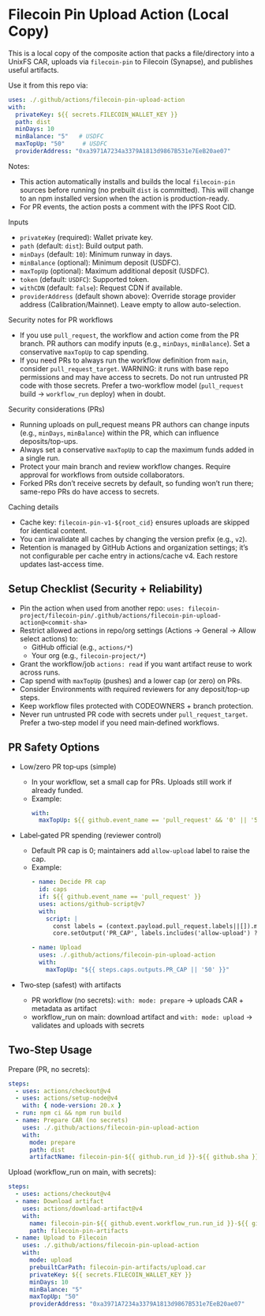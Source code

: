 # Filecoin Pin Upload Action (Local Copy)

This is a local copy of the composite action that packs a file/directory into a UnixFS CAR, uploads via `filecoin-pin` to Filecoin (Synapse), and publishes useful artifacts.

Use it from this repo via:

```yaml
uses: ./.github/actions/filecoin-pin-upload-action
with:
  privateKey: ${{ secrets.FILECOIN_WALLET_KEY }}
  path: dist
  minDays: 10
  minBalance: "5"   # USDFC
  maxTopUp: "50"     # USDFC
  providerAddress: "0xa3971A7234a3379A1813d9867B531e7EeB20ae07"
```

Notes:
- This action automatically installs and builds the local `filecoin-pin` sources before running (no prebuilt `dist` is committed). This will change to an npm installed version when the action is production-ready.
- For PR events, the action posts a comment with the IPFS Root CID.

Inputs
- `privateKey` (required): Wallet private key.
- `path` (default: `dist`): Build output path.
- `minDays` (default: `10`): Minimum runway in days.
- `minBalance` (optional): Minimum deposit (USDFC).
- `maxTopUp` (optional): Maximum additional deposit (USDFC).
- `token` (default: `USDFC`): Supported token.
- `withCDN` (default: `false`): Request CDN if available.
- `providerAddress` (default shown above): Override storage provider address (Calibration/Mainnet). Leave empty to allow auto-selection.

Security notes for PR workflows
- If you use `pull_request`, the workflow and action come from the PR branch. PR authors can modify inputs (e.g., `minDays`, `minBalance`). Set a conservative `maxTopUp` to cap spending.
- If you need PRs to always run the workflow definition from `main`, consider `pull_request_target`. WARNING: it runs with base repo permissions and may have access to secrets. Do not run untrusted PR code with those secrets. Prefer a two-workflow model (`pull_request` build → `workflow_run` deploy) when in doubt.

Security considerations (PRs)
- Running uploads on pull_request means PR authors can change inputs (e.g., `minDays`, `minBalance`) within the PR, which can influence deposits/top-ups.
- Always set a conservative `maxTopUp` to cap the maximum funds added in a single run.
- Protect your main branch and review workflow changes. Require approval for workflows from outside collaborators.
- Forked PRs don’t receive secrets by default, so funding won’t run there; same-repo PRs do have access to secrets.

Caching details
- Cache key: `filecoin-pin-v1-${root_cid}` ensures uploads are skipped for identical content.
- You can invalidate all caches by changing the version prefix (e.g., `v2`).
- Retention is managed by GitHub Actions and organization settings; it’s not configurable per cache entry in actions/cache v4. Each restore updates last-access time.

## Setup Checklist (Security + Reliability)

- Pin the action when used from another repo: `uses: filecoin-project/filecoin-pin/.github/actions/filecoin-pin-upload-action@<commit-sha>`
- Restrict allowed actions in repo/org settings (Actions → General → Allow select actions) to:
  - GitHub official (e.g., `actions/*`)
  - Your org (e.g., `filecoin-project/*`)
- Grant the workflow/job `actions: read` if you want artifact reuse to work across runs.
- Cap spend with `maxTopUp` (pushes) and a lower cap (or zero) on PRs.
- Consider Environments with required reviewers for any deposit/top-up steps.
- Keep workflow files protected with CODEOWNERS + branch protection.
- Never run untrusted PR code with secrets under `pull_request_target`. Prefer a two‑step model if you need main‑defined workflows.

## PR Safety Options

- Low/zero PR top‑ups (simple)
  - In your workflow, set a small cap for PRs. Uploads still work if already funded.
  - Example:
    ```yaml
    with:
      maxTopUp: ${{ github.event_name == 'pull_request' && '0' || '50' }}
    ```

- Label‑gated PR spending (reviewer control)
  - Default PR cap is 0; maintainers add `allow-upload` label to raise the cap.
  - Example:
    ```yaml
    - name: Decide PR cap
      id: caps
      if: ${{ github.event_name == 'pull_request' }}
      uses: actions/github-script@v7
      with:
        script: |
          const labels = (context.payload.pull_request.labels||[]).map(l=>l.name)
          core.setOutput('PR_CAP', labels.includes('allow-upload') ? '5' : '0')

    - name: Upload
      uses: ./.github/actions/filecoin-pin-upload-action
      with:
        maxTopUp: "${{ steps.caps.outputs.PR_CAP || '50' }}"
    ```

- Two‑step (safest) with artifacts
  - PR workflow (no secrets): `with: mode: prepare` → uploads CAR + metadata as artifact
  - workflow_run on main: download artifact and `with: mode: upload` → validates and uploads with secrets

## Two‑Step Usage

Prepare (PR, no secrets):
```yaml
steps:
  - uses: actions/checkout@v4
  - uses: actions/setup-node@v4
    with: { node-version: 20.x }
  - run: npm ci && npm run build
  - name: Prepare CAR (no secrets)
    uses: ./.github/actions/filecoin-pin-upload-action
    with:
      mode: prepare
      path: dist
      artifactName: filecoin-pin-${{ github.run_id }}-${{ github.sha }}
```

Upload (workflow_run on main, with secrets):
```yaml
steps:
  - uses: actions/checkout@v4
  - name: Download artifact
    uses: actions/download-artifact@v4
    with:
      name: filecoin-pin-${{ github.event.workflow_run.run_id }}-${{ github.event.workflow_run.head_sha }}
      path: filecoin-pin-artifacts
  - name: Upload to Filecoin
    uses: ./.github/actions/filecoin-pin-upload-action
    with:
      mode: upload
      prebuiltCarPath: filecoin-pin-artifacts/upload.car
      privateKey: ${{ secrets.FILECOIN_WALLET_KEY }}
      minDays: 10
      minBalance: "5"
      maxTopUp: "50"
      providerAddress: "0xa3971A7234a3379A1813d9867B531e7EeB20ae07"
```
